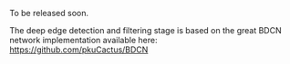 To be released soon.

The deep edge detection and filtering stage is based on the great BDCN network implementation available here: https://github.com/pkuCactus/BDCN
